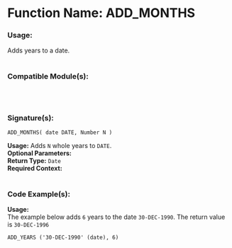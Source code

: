 # Function Name: ADD_MONTHS 

### Usage: 
Adds years to a date.
<br><br>

### Compatible Module(s):

<br><br>

### Signature(s):

```
ADD_MONTHS( date DATE, Number N )
```
**Usage:** Adds `N` whole years to `DATE`.<br>
**Optional Parameters:**<br>
**Return Type:** `Date`<br>
**Required Context:**<br>
<br>

### Code Example(s):
**Usage:**<br>
The example below adds `6` years to the date `30-DEC-1990`. The return value is `30-DEC-1996`

```
ADD_YEARS ('30-DEC-1990' (date), 6)
```